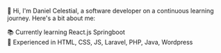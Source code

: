 👋 Hi, I'm Daniel Celestial, a software developer on a continuous learning journey. Here's a bit about me:

📚 Currently learning React.js Springboot <br>
🚀 Experienced in HTML, CSS, JS, Laravel, PHP, Java, Wordpress <br>
<!--
**dscelestial/dscelestial** is a ✨ _special_ ✨ repository because its `README.md` (this file) appears on your GitHub profile.

Here are some ideas to get you started:

- 🔭 I’m currently working on ...
- 🌱 I’m currently learning ...
- 👯 I’m looking to collaborate on ...
- 🤔 I’m looking for help with ...
- 💬 Ask me about ...
- 📫 How to reach me: ...
- 😄 Pronouns: ...
- ⚡ Fun fact: ...
-->
